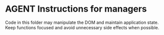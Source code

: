 # AGENT Instructions for managers

Code in this folder may manipulate the DOM and maintain application state. Keep functions focused and avoid unnecessary side effects when possible.
